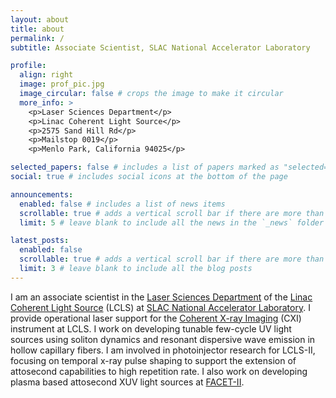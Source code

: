 ```yaml
---
layout: about
title: about
permalink: /
subtitle: Associate Scientist, SLAC National Accelerator Laboratory

profile:
  align: right
  image: prof_pic.jpg
  image_circular: false # crops the image to make it circular
  more_info: >
    <p>Laser Sciences Department</p>
    <p>Linac Coherent Light Source</p>
    <p>2575 Sand Hill Rd</p>
    <p>Mailstop 0019</p>
    <p>Menlo Park, California 94025</p>

selected_papers: false # includes a list of papers marked as "selected={true}"
social: true # includes social icons at the bottom of the page

announcements:
  enabled: false # includes a list of news items
  scrollable: true # adds a vertical scroll bar if there are more than 3 news items
  limit: 5 # leave blank to include all the news in the `_news` folder

latest_posts:
  enabled: false
  scrollable: true # adds a vertical scroll bar if there are more than 3 new posts items
  limit: 3 # leave blank to include all the blog posts
---
```


I am an associate scientist in the [Laser Sciences Department](https://lcls.slac.stanford.edu/depts/lasers) of the [Linac Coherent Light Source](https://lcls.slac.stanford.edu/) (LCLS) at [SLAC National Accelerator Laboratory](https://www6.slac.stanford.edu/). I provide operational laser support for the [Coherent X-ray Imaging](https://lcls.slac.stanford.edu/instruments/cxi) (CXI) instrument at LCLS. I work on developing tunable few-cycle UV light sources using soliton dynamics and resonant dispersive wave emission in hollow capillary fibers. I am involved in photoinjector research for LCLS-II, focusing on temporal x-ray pulse shaping to support the extension of attosecond capabilities to high repetition rate. I also work on developing plasma based attosecond XUV light sources at [FACET-II](https://facet-ii.slac.stanford.edu/).
